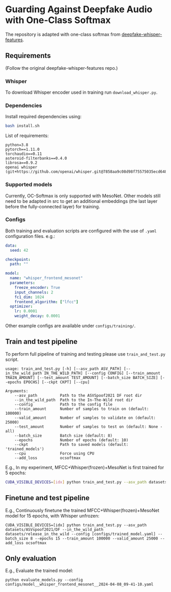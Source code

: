 Guarding Against Deepfake Audio with One-Class Softmax
===============
The repository is adapted with one-class softmax from [deepfake-whisper-features](https://github.com/piotrkawa/deepfake-whisper-features).

## Requirements
(Follow the original deepfake-whisper-features repo.)
### Whisper
To download Whisper encoder used in training run `download_whisper.py`.

### Dependencies
Install required dependencies using:
```bash
bash install.sh
```

List of requirements:
```
python=3.8
pytorch==1.11.0
torchaudio==0.11
asteroid-filterbanks==0.4.0
librosa==0.9.2
openai whisper (git+https://github.com/openai/whisper.git@7858aa9c08d98f75575035ecd6481f462d66ca27)
```

### Supported models
Currently, OC-Softmax is only supported with MesoNet. Other models still need to be adapted in src to get an additional embeddings (the last layer before the fully-connected layer) for training.

### Configs

Both training and evaluation scripts are configured with the use of `.yaml` configuration files.
e.g.:
```yaml
data:
  seed: 42

checkpoint:
  path: ""

model:
  name: "whisper_frontend_mesonet"
  parameters:
    freeze_encoder: True
    input_channels: 2
    fc1_dim: 1024
    frontend_algorithm: ["lfcc"]
  optimizer:
    lr: 0.0001
    weight_decay: 0.0001
```

Other example configs are available under `configs/training/`.

## Train and test pipeline 

To perform full pipeline of training and testing please use `train_and_test.py` script.

```
usage: train_and_test.py [-h] [--asv_path ASV_PATH] [--in_the_wild_path IN_THE_WILD_PATH] [--config CONFIG] [--train_amount TRAIN_AMOUNT] [--test_amount TEST_AMOUNT] [--batch_size BATCH_SIZE] [--epochs EPOCHS] [--ckpt CKPT] [--cpu]

Arguments: 
    --asv_path          Path to the ASVSpoof2021 DF root dir
    --in_the_wild_path  Path to the In-The-Wild root dir
    --config            Path to the config file
    --train_amount      Number of samples to train on (default: 100000)
    --valid_amount      Number of samples to validate on (default: 25000)
    --test_amount       Number of samples to test on (default: None - all)
    --batch_size        Batch size (default: 8)
    --epochs            Number of epochs (default: 10)
    --ckpt              Path to saved models (default: 'trained_models')
    --cpu               Force using CPU
    --add_loss          ocsoftmax
```

E.g., In my experiment, MFCC+Whisper(frozen)+MesoNet is first trained for 5 epochs:
```bash
CUDA_VISIBLE_DEVICES=[idx] python train_and_test.py --asv_path datasets/ASVspoof2021/DF --in_the_wild_path datasets/release_in_the_wild --config configs/training/whisper_frontend_mesonet_mfcc.yaml --batch_size 8 --epochs 5 --train_amount 100000 --valid_amount 25000 --add_loss ocsoftmax
```


## Finetune and test pipeline
E.g., Continuously finetune the trained MFCC+Whisper(frozen)+MesoNet model for 15 epochs, with Whisper unfrozen: 
```
CUDA_VISIBLE_DEVICES=[idx] python train_and_test.py --asv_path datasets/ASVspoof2021/DF --in_the_wild_path datasets/release_in_the_wild --config [configs/trained_model.yaml] --batch_size 8 --epochs 15 --train_amount 100000 --valid_amount 25000 --add_loss ocsoftmax
```

## Only evaluation
E.g., Evaluate the trained model:
```
python evaluate_models.py --config configs/model__whisper_frontend_mesonet__2024-04-08_09-41-10.yaml
```
